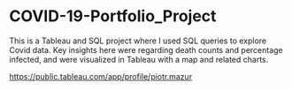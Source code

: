 # COVID-19-Portfolio_Project
This is a Tableau and SQL project where I used SQL queries to explore Covid data. 
Key insights here were regarding death counts and percentage infected, and were visualized in Tableau with a map and related charts.

https://public.tableau.com/app/profile/piotr.mazur
